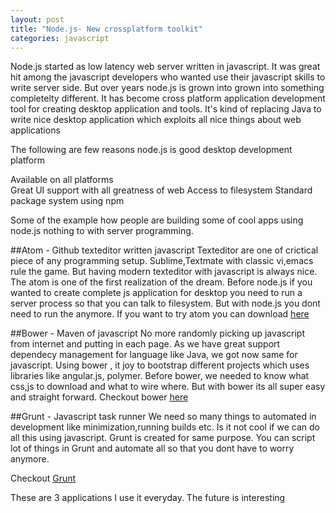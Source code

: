 ```yaml
---           
layout: post
title: "Node.js- New crossplatform toolkit"
categories: javascript
---
```

Node.js started as low latency web server written in javascript. It was great hit among the 
javascript developers who wanted use their javascript skills to write server side. But over
years node.js is grown into grown into something completelty different. It has become cross
platform application development tool for creating desktop application and tools. It's kind
of replacing Java to write nice desktop application which exploits all nice things about
web applications

The following are few reasons node.js is good desktop development platform  

Available on all platforms  
Great UI support with all greatness of web
Access to filesystem
Standard package system using npm

Some of the example how people are building some of cool apps using node.js 
nothing to with server programming.

##Atom - Github texteditor written javascript
Texteditor are one of crictical piece of any programming setup. Sublime,Textmate with 
classic vi,emacs rule the game. But having modern texteditor with javascript is always
nice. The atom is one of the first realization of the dream. Before node.js if you wanted 
to create complete js application for desktop you need to run a server process so that
you can talk to filesystem. But with node.js you dont need to run the anymore. 
If you want to try atom you can download [here](https://github.com/atom/atom)

##Bower - Maven of javascript
No more randomly picking up javascript from internet and putting in each page. As we 
have great support dependecy management for language like Java, we got now same for
javascript. Using bower , it joy to bootstrap different projects which uses libraries
like angular.js, polymer. Before bower, we needed to know what css,js to download 
and what to wire where. But with bower its all super easy and straight forward. 
Checkout bower [here](http://bower.io/)

##Grunt - Javascript task runner
We need so many things to automated in development like minimization,running builds etc.
Is it not cool if we can do all this using javascript. Grunt is created for same purpose.
You can script lot of things in Grunt and automate all so that you dont have to worry
anymore.

Checkout [Grunt](http://gruntjs.com/)

These are 3 applications I use it everyday. The future is interesting 






